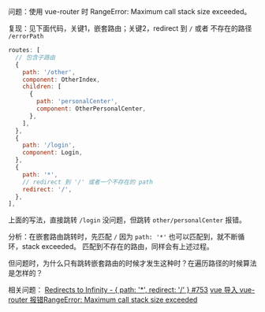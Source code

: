 问题：使用 vue-router 时 RangeError: Maximum call stack size exceeded。

复现：见下面代码，关键1，嵌套路由；关键2，redirect 到 `/` 或者 不存在的路径 `/errorPath`

```js
routes: [
  // 包含子路由
  {
    path: '/other',
    component: OtherIndex,
    children: [
      {
        path: 'personalCenter',
        component: OtherPersonalCenter,
      },
    ],
  },
  {
    path: '/login',
    component: Login,
  },
  {
    path: '*',
    // redirect 到 '/' 或者一个不存在的 path
    redirect: '/',
  },
],
```

上面的写法，直接跳转 `/login` 没问题，但跳转 `other/personalCenter` 报错。

分析：在嵌套路由跳转时，先匹配 `/` 因为 `path: '*'` 也可以匹配到，就不断循环，stack exceeded。
匹配到不存在的路由，同样会有上述过程。

但问题时，为什么只有跳转嵌套路由的时候才发生这种时？在遍历路径的时候算法是怎样的？

相关问题：
[Redirects to Infinity - { path: '*', redirect: '/' } #753](https://github.com/vuejs/vue-router/issues/753)
[vue 导入 vue-router 报错RangeError: Maximum call stack size exceeded](https://segmentfault.com/q/1010000010598621)
